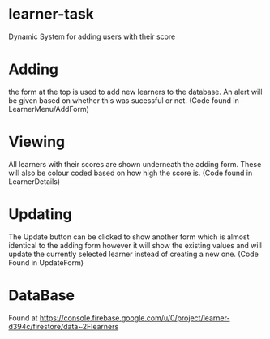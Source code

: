 # learner-task
 Dynamic System for adding users with their score 

# Adding
the form at the top is used to add new learners to the database. An alert will be given based on whether this was sucessful or not. (Code found in LearnerMenu/AddForm)

# Viewing
All learners with their scores are shown underneath the adding form. These will also be colour coded based on how high the score is. (Code found in LearnerDetails)

# Updating
The Update button can be clicked to show another form which is almost identical to the adding form however it will show the existing values and will update the currently selected learner instead of creating a new one. (Code Found in UpdateForm)

# DataBase
Found at https://console.firebase.google.com/u/0/project/learner-d394c/firestore/data~2Flearners
